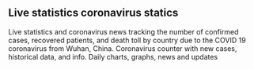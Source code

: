 ## Live statistics coronavirus statics

Live statistics and coronavirus news tracking the number of confirmed cases, recovered patients, and death toll by country due to the COVID 19 coronavirus from Wuhan, China. Coronavirus counter with new cases, historical data, and info. Daily charts, graphs, news and updates